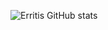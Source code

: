 ![Erritis GitHub stats](https://github-readme-stats.vercel.app/api?username=erritis&show_icons=true&title_color=fff&icon_color=79ff97&text_color=9f9f9f&bg_color=151515)
